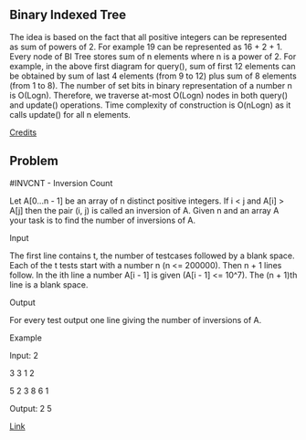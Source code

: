 ## Binary Indexed Tree

The idea is based on the fact that all positive integers can be represented as sum of powers of 2. For example 19 can be represented as 16 + 2 + 1. Every node of BI Tree stores sum of n elements where n is a power of 2. For example, in the above first diagram for query(), sum of first 12 elements can be obtained by sum of last 4 elements (from 9 to 12) plus sum of 8 elements (from 1 to 8). The number of set bits in binary representation of a number n is O(Logn). Therefore, we traverse at-most O(Logn) nodes in both query() and update() operations. Time complexity of construction is O(nLogn) as it calls update() for all n elements. 

[Credits](http://www.geeksforgeeks.org/binary-indexed-tree-or-fenwick-tree-2/)

## Problem 

#INVCNT - Inversion Count

Let A[0...n - 1] be an array of n distinct positive integers. If i < j and A[i] > A[j] then the pair (i, j) is called an inversion of A. Given n and an array A your task is to find the number of inversions of A.

Input

The first line contains t, the number of testcases followed by a blank space. Each of the t tests start with a number n (n <= 200000). Then n + 1 lines follow. In the ith line a number A[i - 1] is given (A[i - 1] <= 10^7). The (n + 1)th line is a blank space.

Output

For every test output one line giving the number of inversions of A.

Example

Input:
2

3
3
1
2

5
2
3
8
6
1


Output:
2
5

[Link](http://www.spoj.com/problems/INVCNT/)




